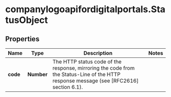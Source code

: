 # companylogoapifordigitalportals.StatusObject

## Properties

Name | Type | Description | Notes
------------ | ------------- | ------------- | -------------
**code** | **Number** | The HTTP status code of the response, mirroring the code from the Status-Line of the HTTP response message (see [RFC2616] section 6.1). | 


